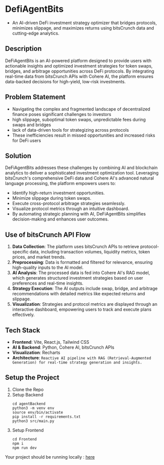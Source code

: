 # DefiAgentBits
- An AI-driven DeFi investment strategy optimizer that bridges protocols, minimizes slippage, and maximizes returns using bitsCrunch data and cutting-edge analytics.

## Description 

DeFiAgentBits is an AI-powered platform designed to provide users with actionable insights and optimized investment strategies for token swaps, bridges, and arbitrage opportunities across DeFi protocols. By integrating real-time data from bitsCrunch APIs with Cohere AI, the platform ensures data-backed decisions for high-yield, low-risk investments.

## Problem Statement

- Navigating the complex and fragmented landscape of decentralized finance poses significant challenges to investors
- high slippage, suboptimal token swaps, unpredictable fees during swaps and bridges
- lack of data-driven tools for strategizing across protocols
- These inefficiencies result in missed opportunities and increased risks for DeFi users

## Solution

DeFiAgentBits addresses these challenges by combining AI and blockchain analytics to deliver a sophisticated investment optimization tool. Leveraging bitsCrunch's comprehensive DeFi data and Cohere AI's advanced natural language processing, the platform empowers users to:

- Identify high-return investment opportunities.
- Minimize slippage during token swaps.
- Execute cross-protocol arbitrage strategies seamlessly.
- Visualize protocol metrics through an intuitive dashboard.
- By automating strategic planning with AI, DeFiAgentBits simplifies decision-making and enhances user outcomes.

## Use of bitsCrunch API Flow
1. **Data Collection**: The platform uses bitsCrunch APIs to retrieve protocol-specific data, including transaction volumes, liquidity metrics, token prices, and market trends.
2. **Preprocessing**: Data is formatted and filtered for relevance, ensuring high-quality inputs to the AI model.
3. **AI Analysis**: The processed data is fed into Cohere AI's RAG model, which generates structured investment strategies based on user preferences and real-time insights.
4. **Strategy Execution**: The AI outputs include swap, bridge, and arbitrage recommendations with detailed metrics like expected returns and slippage.
5. **Visualization**: Strategies and protocol metrics are displayed through an interactive dashboard, empowering users to track and execute plans effectively.

## Tech Stack
- **Frontend**: Vite, React.js, Tailwind CSS
- **AI & Backend**: Python, Cohere AI, bitsCrunch APIs
- **Visualization**: Recharts
- **Architecture**: `Reactive AI pipeline with RAG (Retrieval-Augmented Generation) for real-time strategy generation and insights.`

## Setup the Project
1. Clone the Repo
2. Setup Backend 
    ```
    cd agentBackend
    python3 -m venv env
    source env/bin/activate
    pip install -r requirements.txt
    python3 src/main.py
    ```
3. Setup Frontend
    ```
    cd Frontend
    npm i
    npm run dev
    ```
Your project should be running locally : [here](http://localhost:5173)